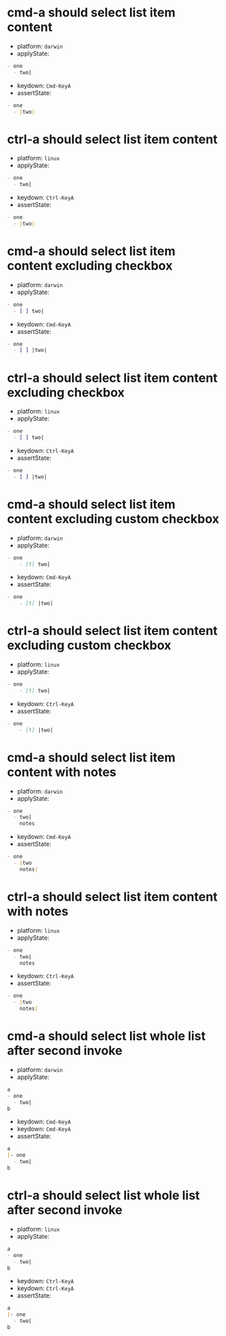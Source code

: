 # cmd-a should select list item content

- platform: `darwin`
- applyState:

```md
- one
  - two|
```

- keydown: `Cmd-KeyA`
- assertState:

```md
- one
  - |two|
```

# ctrl-a should select list item content

- platform: `linux`
- applyState:

```md
- one
  - two|
```

- keydown: `Ctrl-KeyA`
- assertState:

```md
- one
  - |two|
```

# cmd-a should select list item content excluding checkbox

- platform: `darwin`
- applyState:

```md
- one
  - [ ] two|
```

- keydown: `Cmd-KeyA`
- assertState:

```md
- one
  - [ ] |two|
```

# ctrl-a should select list item content excluding checkbox

- platform: `linux`
- applyState:

```md
- one
  - [ ] two|
```

- keydown: `Ctrl-KeyA`
- assertState:

```md
- one
  - [ ] |two|
```

# cmd-a should select list item content excluding custom checkbox

- platform: `darwin`
- applyState:

```md
- one
    - [!] two|
```

- keydown: `Cmd-KeyA`
- assertState:

```md
- one
    - [!] |two|
```

# ctrl-a should select list item content excluding custom checkbox

- platform: `linux`
- applyState:

```md
- one
    - [!] two|
```

- keydown: `Ctrl-KeyA`
- assertState:

```md
- one
    - [!] |two|
```

# cmd-a should select list item content with notes

- platform: `darwin`
- applyState:

```md
- one
  - two|
    notes
```

- keydown: `Cmd-KeyA`
- assertState:

```md
- one
  - |two
    notes|
```

# ctrl-a should select list item content with notes

- platform: `linux`
- applyState:

```md
- one
  - two|
    notes
```

- keydown: `Ctrl-KeyA`
- assertState:

```md
- one
  - |two
    notes|
```

# cmd-a should select list whole list after second invoke

- platform: `darwin`
- applyState:

```md
a
- one
  - two|
b
```

- keydown: `Cmd-KeyA`
- keydown: `Cmd-KeyA`
- assertState:

```md
a
|- one
  - two|
b
```

# ctrl-a should select list whole list after second invoke

- platform: `linux`
- applyState:

```md
a
- one
  - two|
b
```

- keydown: `Ctrl-KeyA`
- keydown: `Ctrl-KeyA`
- assertState:

```md
a
|- one
  - two|
b
```
